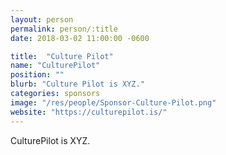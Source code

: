 ```yaml
---
layout: person
permalink: person/:title
date: 2018-03-02 11:00:00 -0600

title:  "Culture Pilot"
name: "CulturePilot"
position: ""
blurb: "Culture Pilot is XYZ."
categories: sponsors
image: "/res/people/Sponsor-Culture-Pilot.png"
website: "https://culturepilot.is/"
---
```


CulturePilot is XYZ.